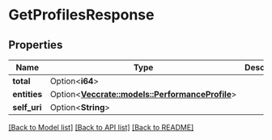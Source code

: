 # GetProfilesResponse

## Properties

Name | Type | Description | Notes
------------ | ------------- | ------------- | -------------
**total** | Option<**i64**> |  | [optional]
**entities** | Option<[**Vec<crate::models::PerformanceProfile>**](PerformanceProfile.md)> |  | [optional]
**self_uri** | Option<**String**> |  | [optional]

[[Back to Model list]](../README.md#documentation-for-models) [[Back to API list]](../README.md#documentation-for-api-endpoints) [[Back to README]](../README.md)


